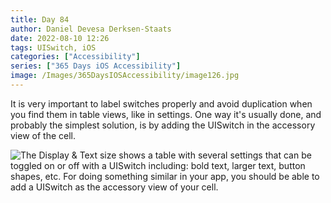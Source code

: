 ```yaml
---
title: Day 84
author: Daniel Devesa Derksen-Staats
date: 2022-08-10 12:26
tags: UISwitch, iOS
categories: ["Accessibility"]
series: ["365 Days iOS Accessibility"]
image: /Images/365DaysIOSAccessibility/image126.jpg
---
```


It is very important to label switches properly and avoid duplication when you find them in table views, like in settings. One way it's usually done, and probably the simplest solution, is by adding the UISwitch in the accessory view of the cell.

![The Display & Text size shows a table with several settings that can be toggled on or off with a UISwitch including: bold text, larger text, button shapes, etc. For doing something similar in your app, you should be able to add a UISwitch as the accessory view of your cell.](/Images/365DaysIOSAccessibility/image126.jpg)


